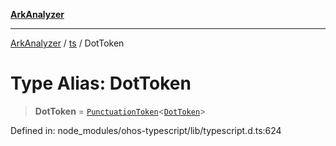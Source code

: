 [**ArkAnalyzer**](../../../../README.md)

***

[ArkAnalyzer](../../../../globals.md) / [ts](../README.md) / DotToken

# Type Alias: DotToken

> **DotToken** = [`PunctuationToken`](../interfaces/PunctuationToken.md)\<[`DotToken`](../enumerations/SyntaxKind.md#dottoken)\>

Defined in: node\_modules/ohos-typescript/lib/typescript.d.ts:624
